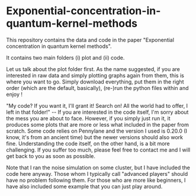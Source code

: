 # Exponential-concentration-in-quantum-kernel-methods
This repository contains the data and code in the paper "Exponential concentration in quantum kernel methods".

It contains two main folders (i) plot and (ii) code.

Let us talk about the plot folder first. As the name suggested, if you are interested in raw data and simply plotting graphs again from them, this is where you want to go. Simply download everything, put them in the right order (which are the default, basically), (re-)run the python files within and enjoy ! 

"My code? If you want it, I'll grant it! Search on! All the world had to offer, I left in that folder!" -- If you are interested in the code itself, I'm sorry about the mess you are about to face. However, if you simply just run it, it produces some plots that are more or less what included in the paper from scratch. Some code relies on Pennylane and the version I used is 0.20.0 (I know, it's from an ancient time) but the newer versions should also work fine. Understanding the code itself, on the other hand, is a bit more challenging. If you suffer too much, please feel free to contact me and I will get back to you as soon as possible. 

Note that I ran the noise simulation on some cluster, but I have included the code here anyway. Those whom I typically call "advanced players" should have no problem following them. For those who are more like beginners, I have also included some example that you can just play around.
